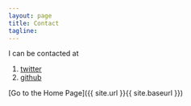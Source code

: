 ```yaml
---
layout: page
title: Contact
tagline: 
---
```


I can be contacted at

1. [twitter](https://twitter.com/samwrussell)
2. [github](https://github.com/Robooto)

[Go to the Home Page]({{ site.url }}{{ site.baseurl }})
